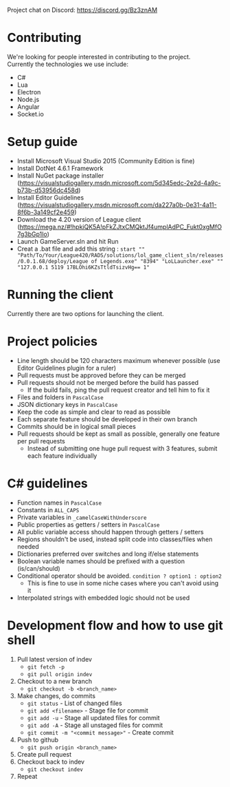 Project chat on Discord: https://discord.gg/Bz3znAM

# Contributing
We're looking for people interested in contributing to the project.  
Currently the technologies we use include:
* C#
* Lua
* Electron
* Node.js
* Angular
* Socket.io

# Setup guide
* Install Microsoft Visual Studio 2015 (Community Edition is fine)
* Install DotNet 4.6.1 Framework
* Install NuGet package installer (https://visualstudiogallery.msdn.microsoft.com/5d345edc-2e2d-4a9c-b73b-d53956dc458d)
* Install Editor Guidelines (https://visualstudiogallery.msdn.microsoft.com/da227a0b-0e31-4a11-8f6b-3a149cf2e459)
* Download the 4.20 version of League client (https://mega.nz/#!hpkiQK5A!pFkZJtxCMQktJf4umplAdPC_Fukt0xgMfO7g3bGp1Io)
* Launch GameServer.sln and hit Run
* Creat a .bat file and add this string :
`start "" "Path/To/Your/League420/RADS/solutions/lol_game_client_sln/releases/0.0.1.68/deploy/League of Legends.exe" "8394" "LoLLauncher.exe" "" "127.0.0.1 5119 17BLOhi6KZsTtldTsizvHg== 1"`
# Running the client
Currently there are two options for launching the client.

# Project policies
* Line length should be 120 characters maximum whenever possible (use Editor Guidelines plugin for a ruler)
* Pull requests must be approved before they can be merged
* Pull requests should not be merged before the build has passed
    * If the build fails, ping the pull request creator and tell him to fix it
* Files and folders in `PascalCase`
* JSON dictionary keys in `PascalCase`
* Keep the code as simple and clear to read as possible
* Each separate feature should be developed in their own branch
* Commits should be in logical small pieces
* Pull requests should be kept as small as possible, generally one feature per pull requests
    * Instead of submitting one huge pull request with 3 features, submit each feature individually

# C# guidelines
* Function names in `PascalCase`
* Constants in `ALL_CAPS`
* Private variables in `_camelCaseWithUnderscore`
* Public properties as getters / setters in `PascalCase`
* All public variable access should happen through getters / setters
* Regions shouldn't be used, instead split code into classes/files when needed
* Dictionaries preferred over switches and long if/else statements
* Boolean variable names should be prefixed with a question (is/can/should)
* Conditional operator should be avoided. `condition ? option1 : option2`
    * This is fine to use in some niche cases where you can't avoid using it
* Interpolated strings with embedded logic should not be used

# Development flow and how to use git shell
1. Pull latest version of indev
    * `git fetch -p`
    * `git pull origin indev`
2. Checkout to a new branch
    * `git checkout -b <branch_name>`
3. Make changes, do commits
    * `git status` - List of changed files
    * `git add <filename>` - Stage file for commit
    * `git add -u` - Stage all updated files for commit
    * `git add -A` - Stage all unstaged files for commit
    * `git commit -m "<commit message>"` - Create commit
4. Push to github
    * `git push origin <branch_name>`
5. Create pull request
6. Checkout back to indev
    * `git checkout indev`
7. Repeat
